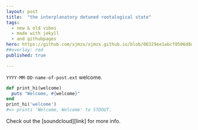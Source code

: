 ```yaml
---
layout: post
title:  "the interplanatory detuned rootalogical state"
tags:
  - new & old vibes
  - made with jekyll
  - and githubpages
hero: https://github.com/xjmzx/xjmzx.github.io/blob/06329ee1abcf8506d8da88fea7e2fb092bc5a996/uploads/x.jpg
##overlay: red
published: true

---
```


`YYYY-MM-DD-name-of-post.ext` welcome.

~~~ruby
def print_hi(welcome)
  puts "Welcome, #{welcome}"
end
print_hi('welcome')
#=> prints 'Welcome, Welcome' to STDOUT.
~~~

Check out the [soundcloud][link] for more info.

[soundcloud]:      http://soundloud.com/jmzx
